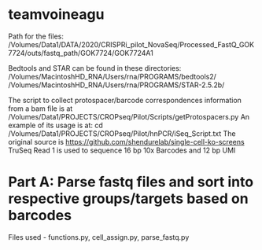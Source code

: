 # teamvoineagu

Path for the files:
/Volumes/Data1/DATA/2020/CRISPRi_pilot_NovaSeq/Processed_FastQ_GOK7724/outs/fastq_path/GOK7724/GOK7724A1

Bedtools and STAR can be found in these directories:
/Volumes/MacintoshHD_RNA/Users/rna/PROGRAMS/bedtools2/
/Volumes/MacintoshHD_RNA/Users/rna/PROGRAMS/STAR-2.5.2b/

The script to collect protospacer/barcode correspondences information from a bam file is at 
/Volumes/Data1/PROJECTS/CROPseq/Pilot/Scripts/getProtospacers.py
An example of its usage is at: 
cd /Volumes/Data1/PROJECTS/CROPseq/Pilot/hnPCR/iSeq_Script.txt
The original source is https://github.com/shendurelab/single-cell-ko-screens
TruSeq Read 1 is used to sequence 16 bp 10x Barcodes and 12 bp UMI

# Part A: Parse fastq files and sort into respective groups/targets based on barcodes
Files used - functions.py, cell_assign.py, parse_fastq.py
